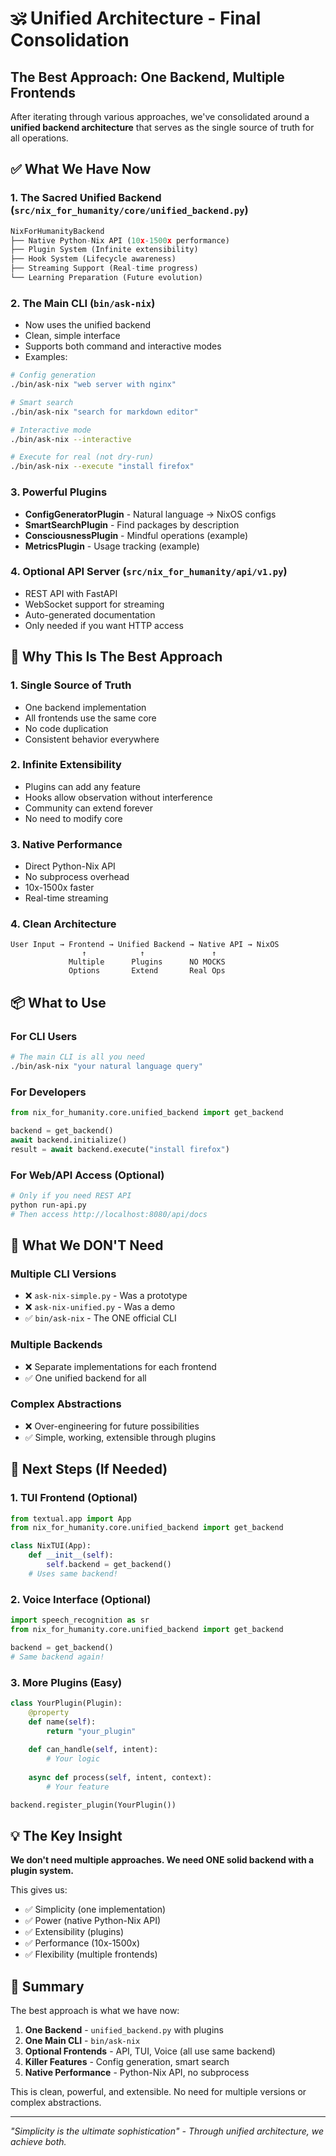 # 🕉️ Unified Architecture - Final Consolidation

## The Best Approach: One Backend, Multiple Frontends

After iterating through various approaches, we've consolidated around a **unified backend architecture** that serves as the single source of truth for all operations.

## ✅ What We Have Now

### 1. **The Sacred Unified Backend** (`src/nix_for_humanity/core/unified_backend.py`)
```python
NixForHumanityBackend
├── Native Python-Nix API (10x-1500x performance)
├── Plugin System (Infinite extensibility)
├── Hook System (Lifecycle awareness)  
├── Streaming Support (Real-time progress)
└── Learning Preparation (Future evolution)
```

### 2. **The Main CLI** (`bin/ask-nix`)
- Now uses the unified backend
- Clean, simple interface
- Supports both command and interactive modes
- Examples:
```bash
# Config generation
./bin/ask-nix "web server with nginx"

# Smart search  
./bin/ask-nix "search for markdown editor"

# Interactive mode
./bin/ask-nix --interactive

# Execute for real (not dry-run)
./bin/ask-nix --execute "install firefox"
```

### 3. **Powerful Plugins**
- **ConfigGeneratorPlugin** - Natural language → NixOS configs
- **SmartSearchPlugin** - Find packages by description
- **ConsciousnessPlugin** - Mindful operations (example)
- **MetricsPlugin** - Usage tracking (example)

### 4. **Optional API Server** (`src/nix_for_humanity/api/v1.py`)
- REST API with FastAPI
- WebSocket support for streaming
- Auto-generated documentation
- Only needed if you want HTTP access

## 🎯 Why This Is The Best Approach

### 1. **Single Source of Truth**
- One backend implementation
- All frontends use the same core
- No code duplication
- Consistent behavior everywhere

### 2. **Infinite Extensibility**
- Plugins can add any feature
- Hooks allow observation without interference
- Community can extend forever
- No need to modify core

### 3. **Native Performance**
- Direct Python-Nix API
- No subprocess overhead
- 10x-1500x faster
- Real-time streaming

### 4. **Clean Architecture**
```
User Input → Frontend → Unified Backend → Native API → NixOS
                ↑            ↑               ↑
             Multiple      Plugins      NO MOCKS
             Options       Extend       Real Ops
```

## 📦 What to Use

### For CLI Users
```bash
# The main CLI is all you need
./bin/ask-nix "your natural language query"
```

### For Developers
```python
from nix_for_humanity.core.unified_backend import get_backend

backend = get_backend()
await backend.initialize()
result = await backend.execute("install firefox")
```

### For Web/API Access (Optional)
```bash
# Only if you need REST API
python run-api.py
# Then access http://localhost:8080/api/docs
```

## 🚫 What We DON'T Need

### Multiple CLI Versions
- ❌ `ask-nix-simple.py` - Was a prototype
- ❌ `ask-nix-unified.py` - Was a demo
- ✅ `bin/ask-nix` - The ONE official CLI

### Multiple Backends
- ❌ Separate implementations for each frontend
- ✅ One unified backend for all

### Complex Abstractions
- ❌ Over-engineering for future possibilities
- ✅ Simple, working, extensible through plugins

## 🚀 Next Steps (If Needed)

### 1. **TUI Frontend** (Optional)
```python
from textual.app import App
from nix_for_humanity.core.unified_backend import get_backend

class NixTUI(App):
    def __init__(self):
        self.backend = get_backend()
    # Uses same backend!
```

### 2. **Voice Interface** (Optional)
```python
import speech_recognition as sr
from nix_for_humanity.core.unified_backend import get_backend

backend = get_backend()
# Same backend again!
```

### 3. **More Plugins** (Easy)
```python
class YourPlugin(Plugin):
    @property
    def name(self):
        return "your_plugin"
    
    def can_handle(self, intent):
        # Your logic
    
    async def process(self, intent, context):
        # Your feature

backend.register_plugin(YourPlugin())
```

## 💡 The Key Insight

**We don't need multiple approaches. We need ONE solid backend with a plugin system.**

This gives us:
- ✅ Simplicity (one implementation)
- ✅ Power (native Python-Nix API)
- ✅ Extensibility (plugins)
- ✅ Performance (10x-1500x)
- ✅ Flexibility (multiple frontends)

## 📝 Summary

The best approach is what we have now:

1. **One Backend** - `unified_backend.py` with plugins
2. **One Main CLI** - `bin/ask-nix` 
3. **Optional Frontends** - API, TUI, Voice (all use same backend)
4. **Killer Features** - Config generation, smart search
5. **Native Performance** - Python-Nix API, no subprocess

This is clean, powerful, and extensible. No need for multiple versions or complex abstractions.

---

*"Simplicity is the ultimate sophistication" - Through unified architecture, we achieve both.*